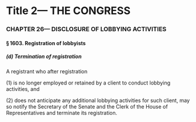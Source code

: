 
# Title 2— THE CONGRESS
### CHAPTER 26— DISCLOSURE OF LOBBYING ACTIVITIES
#### § 1603. Registration of lobbyists
##### (d) Termination of registration

A registrant who after registration

(1) is no longer employed or retained by a client to conduct lobbying activities, and

(2) does not anticipate any additional lobbying activities for such client, may so notify the Secretary of the Senate and the Clerk of the House of Representatives and terminate its registration.

